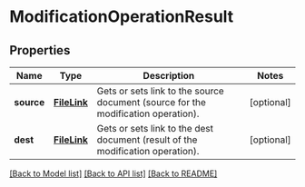 # ModificationOperationResult

## Properties
Name | Type | Description | Notes
------------ | ------------- | ------------- | -------------
**source** | [**FileLink**](FileLink.md) | Gets or sets link to the source document (source for the modification operation). | [optional] 
**dest** | [**FileLink**](FileLink.md) | Gets or sets link to the dest document (result of the modification operation). | [optional] 

[[Back to Model list]](../README.md#documentation-for-models) [[Back to API list]](../README.md#documentation-for-api-endpoints) [[Back to README]](../README.md)


